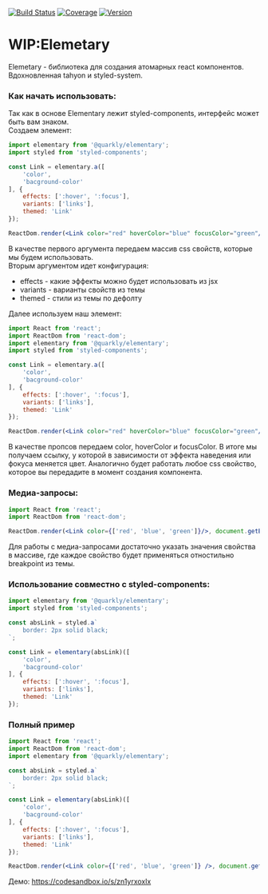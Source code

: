 [![Build Status][badge]][travis]
[![Coverage][coverage-badge]][coverage]
[![Version][version-badge]][npm]

[badge]: https://travis-ci.com/quarkly/elementary.svg?branch=master
[travis]: https://travis-ci.com/quarkly/elementary

[coverage-badge]: https://flat.badgen.net/codecov/c/github/quarkly/elementary
[coverage]: https://codecov.io/github/quarkly/elementary

[version-badge]: https://flat.badgen.net/npm/v/@quarkly/elementary
[npm]: https://npmjs.com/package/@quarkly/elementary

# WIP:Elemetary

Elemetary - библиотека для создания атомарных react компонентов.
Вдохновленная tahyon и styled-system.

### Как начать использовать:
Так как в основе Elementary лежит styled-components, интерфейс может быть вам знаком. <br>
Создаем элемент:
```jsx
import elementary from '@quarkly/elementary';
import styled from 'styled-components';

const Link = elementary.a([
    'color',
    'bacground-color'
], {
    effects: [':hover', ':focus'],
    variants: ['links'],
    themed: 'Link'
});

ReactDom.render(<Link color="red" hoverColor="blue" focusColor="green"/>, document.getElementById('root');
```
В качестве первого аргумента передаем массив css свойств, которые мы будем использовать.<br>
Вторым аргументом идет конфигурация:
- effects - какие эффекты можно будет использовать из jsx
- variants - варианты свойств из темы
- themed - стили из темы по дефолту

Далее иcпользуем наш элемент:
```jsx
import React from 'react';
import ReactDom from 'react-dom';
import elementary from '@quarkly/elementary';
import styled from 'styled-components';

const Link = elementary.a([
    'color',
    'bacground-color'
], {
    effects: [':hover', ':focus'],
    variants: ['links'],
    themed: 'Link'
});

ReactDom.render(<Link color="red" hoverColor="blue" focusColor="green"/>, document.getElementById('root');
```
В качестве пропсов передаем color, hoverColor и focusColor. В итоге мы получаем ссылку, у которой в зависимости от эффекта наведения или фокуса меняется цвет. Аналогично будет работать любое css свойство, которое вы передадите в момент создания компонента.

### Медиа-запросы:
```jsx
import React from 'react';
import ReactDom from 'react-dom';

ReactDom.render(<Link color={['red', 'blue', 'green']}/>, document.getElementById('root')
```
Для работы с медиа-запросами достаточно указать значения свойства в массиве, где каждое свойство будет применяться отностильно breakpoint из темы. <br>

### Использование совместно с styled-components:
```jsx
import elementary from '@quarkly/elementary';
import styled from 'styled-components';

const absLink = styled.a`
    border: 2px solid black;
`;

const Link = elementary(absLink)([
    'color',
    'bacground-color'
], {
    effects: [':hover', ':focus'],
    variants: ['links'],
    themed: 'Link'
});
```

### Полный пример

```jsx
import React from 'react';
import ReactDom from 'react-dom';
import elementary from '@quarkly/elementary';

const absLink = styled.a`
    border: 2px solid black;
`;

const Link = elementary(absLink)([
    'color',
    'bacground-color'
], {
    effects: [':hover', ':focus'],
    variants: ['links'],
    themed: 'Link'
});

ReactDom.render(<Link color={['red', 'blue', 'green']} />, document.getElementById('root')
```

Демо: https://codesandbox.io/s/zn1yrxoxlx